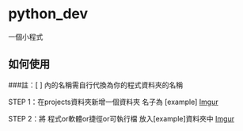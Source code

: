# python_dev
一個小程式

## 如何使用
###註：[ ] 內的名稱需自行代換為你的程式資料夾的名稱

STEP 1：在projects資料夾新增一個資料夾 名子為 [example]
[Imgur](https://i.imgur.com/9zfDyL7.png)

STEP 2：將 程式or軟體or捷徑or可執行檔 放入[example]資料夾中
[Imgur](https://i.imgur.com/cAt9S0z.png)

